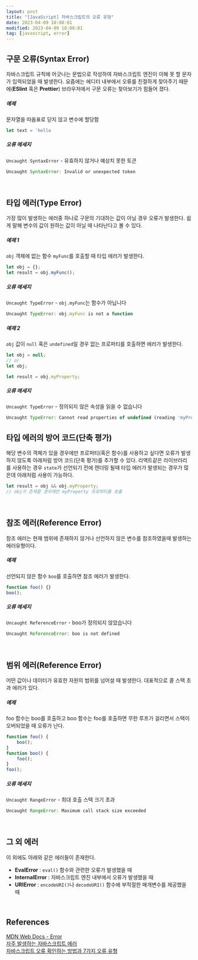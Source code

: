 ```yaml
---
layout: post
title: "[JavaScript] 자바스크립트의 오류 유형"
date: 2023-04-09 10:08:01
modified: 2023-04-09 10:08:01
tag: [javascript, error]
---
```


## 구문 오류(Syntax Error)
자바스크립트 규칙에 어긋나는 문법으로 작성하여 자바스크립트 엔진이 이해 못 할 문자가 입력되었을 때 발생한다. 요즘에는 에디터 내부에서 오류를 친절하게 찾아주기 때문에(**ESlint** 혹은 **Prettier**) 브라우저에서 구문 오류는 찾아보기가 힘들어 졌다.

##### 예제
문자열을 따옴표로 닫지 않고 변수에 할당함

```javascript
let text = 'hello
```

##### 오류 메세지
`Uncaught SyntaxError` - 유효하지 않거나 예상치 못한 토큰

```javascript
Uncaught SyntaxError: Invalid or unexpected token
```

<br>

## 타입 에러(Type Error)
가장 많이 발생하는 에러중 하나로 구문의 기대하는 값이 아닐 경우 오류가 발생한다. 쉽게 말해 변수의 값이 원하는 값이 아닐 때 나타난다고 볼 수 있다.

##### 예제 1
`obj` 객체에 없는 함수 `myFunc`를 호출할 때 타입 에러가 발생한다.

```javascript
let obj = {};
let result = obj.myFunc();
```

##### 오류 메세지
`Uncaught TypeError` - `obj.myFunc`는 함수가 아닙니다

```javascript
Uncaught TypeError: obj.myFunc is not a function
```

##### 예제 2
`obj` 값이 `null` 혹은 `undefined`일 경우 없는 프로퍼티를 호출하면 에러가 발생한다.

```javascript
let obj = null;
// or
let obj;

let result = obj.myProperty;
```

##### 오류 메세지
`Uncaught TypeError` - 정의되지 않은 속성을 읽을 수 없습니다

```javascript
Uncaught TypeError: Cannot read properties of undefined (reading 'myProperty')
```

## 타입 에러의 방어 코드(단축 평가)
해당 변수의 객체가 있을 경우에만 프로퍼티(혹은 함수)를 사용하고 싶다면 오류가 발생하지 않도록 아래처럼 방어 코드(단축 평가)를 추가할 수 있다. 리액트같은 라이브러리를 사용하는 경우 `state`가 선언되기 전에 렌더링 될때 타입 에러가 발생되는 경우가 많은데 아래처럼 사용이 가능하다.

```javascript
let result = obj && obj.myProperty;
// obj가 존재할 경우에만 myProperty 프로퍼티를 호출
```

<br>

## 참조 에러(Reference Error)
참조 에러는 현재 범위에 존재하지 않거나 선언하지 않은 변수를 참조하였을때 발생하는 에러유형이다.


##### 예제
선언되지 않은 함수 `boo`를 호출하면 참조 에러가 발생한다.

```javascript
function foo() {}
boo();
```

##### 오류 메세지
`Uncaught ReferenceError` - boo가 정의되지 않았습니다
```javascript
Uncaught ReferenceError: boo is not defined
```

<br>

## 범위 에러(Reference Error)
어떤 값이나 데이터가 유효한 자원의 범위를 넘어설 때 발생한다. 대표적으로 콜 스택 초과 에러가 있다.

##### 예제
foo 함수는 boo를 호출하고 boo 함수는 foo를 호출하면 무한 루프가 걸리면서 스택이 오버되었을 때 오류가 난다.

```javascript
function foo() {
    boo();
}
function boo() {
    foo();
}
foo();
```

##### 오류 메세지
`Uncaught RangeError` - 최대 호출 스택 크기 초과
```javascript
Uncaught RangeError: Maximum call stack size exceeded
```

<br>

## 그 외 에러
이 외에도 아래와 같은 에러들이 존재한다.
* **EvalError** : `eval()` 함수와 관련한 오류가 발생했을 때
* **InternalError** : 자바스크립트 엔진 내부에서 오류가 발생했을 때
* **URIError** : `encodeURI()`나 `decodeURI()` 함수에 부적절한 매개변수를 제공했을 때

<br>

## References
[MDN Web Docs - Error](https://developer.mozilla.org/ko/docs/Web/JavaScript/Reference/Global_Objects/Error)  
[자주 발생하는 자바스크립트 에러](https://blog.shiren.dev/2021-06-29/)  
[자바스크립트 오류 확인하는 방법과 7가지 오류 유형](https://hongong.hanbit.co.kr/크롬으로-자바스크립트-오류-확인하는-방법과-7가지/)
